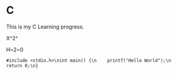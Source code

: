 # C
This is my C Learning progress.

X^2^

H~2~0

`#include <stdio.h>\nint main() {\n    printf("Hello World");\n    return 0;\n}`